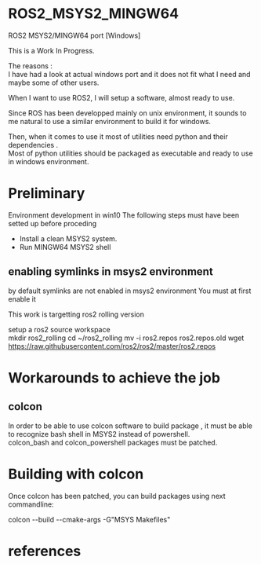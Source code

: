 # ROS2_MSYS2_MINGW64
ROS2 MSYS2/MINGW64 port [Windows]


This is  a Work In Progress.

The reasons :  
I have had a look at actual windows port and it does not fit what I need and maybe some of other users.  

When I want to use ROS2, I will setup a software, almost ready to use.

Since ROS has been developped mainly on unix environment, it sounds to me natural to use a similar environment to build it for windows.  

Then, when it comes to use it most of utilities need python and their dependencies .  
Most of python utilities should be packaged as executable and ready to use in windows environment.  

# Preliminary 
Environment development in win10
The following steps must have been setted up before proceding  
* Install a clean MSYS2 system.  
* Run MINGW64 MSYS2 shell  

## enabling symlinks in msys2 environment
by default symlinks are not enabled in msys2 environment
You must at first enable it 

This work is targetting ros2 rolling version

setup a ros2 source workspace  
mkdir ros2_rolling 
cd ~/ros2_rolling
mv -i ros2.repos ros2.repos.old
wget https://raw.githubusercontent.com/ros2/ros2/master/ros2.repos

# Workarounds to achieve the job 
## colcon
In order to be able to use colcon software to build package , it must be able to recognize bash shell in MSYS2 instead of powershell.  
colcon_bash and colcon_powershell packages must be patched.

# Building with colcon
Once colcon has been patched, you can build packages using next commandline:

colcon --build --cmake-args -G"MSYS Makefiles"

# references

